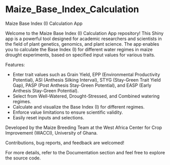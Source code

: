 # Maize_Base_Index_Calculation
Maize Base Index (I) Calculation App

Welcome to the Maize Base Index (I) Calculation App repository! This Shiny app is a powerful tool designed for academic researchers and scientists in the field of plant genetics, genomics, and plant science. The app enables you to calculate the Base Index (I) for different water regimes in maize drought experiments, based on specified input values for various traits.

Features:
- Enter trait values such as Grain Yield, EPP (Environmental Productivity Potential), ASI (Anthesis Silking Interval), STYG (Stay-Green Trait Yield Gap), PASP (Post Anthesis Stay-Green Potential), and EASP (Early Anthesis Stay-Green Potential).
- Select from Well-Watered, Drought-Stressed, and Combined watering regimes.
- Calculate and visualize the Base Index (I) for different regimes.
- Enforce value limitations to ensure scientific validity.
- Easily reset inputs and selections.

Developed by the Maize Breeding Team at the West Africa Center for Crop Improvement (WACCI), University of Ghana.

Contributions, bug reports, and feedback are welcomed!


For more details, refer to the Documentation section and feel free to explore the source code.
